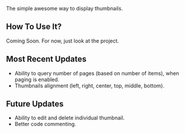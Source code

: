 The simple awesome way to display thumbnails. 

## How To Use It?

Coming Soon. For now, just look at the project.

## Most Recent Updates
+ Ability to query number of pages (based on number of items), when paging is enabled.
+ Thumbnails alignment (left, right, center, top, middle, bottom).

## Future Updates

+ Ability to edit and delete individual thumbnail.
+ Better code commenting.